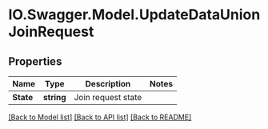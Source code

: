 # IO.Swagger.Model.UpdateDataUnionJoinRequest
## Properties

Name | Type | Description | Notes
------------ | ------------- | ------------- | -------------
**State** | **string** | Join request state | 

[[Back to Model list]](../README.md#documentation-for-models) [[Back to API list]](../README.md#documentation-for-api-endpoints) [[Back to README]](../README.md)

